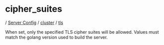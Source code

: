 # cipher_suites

/ [Server Config](../../../README.md) / [cluster](../../README.md) / [tls](../README.md) 

When set, only the specified TLS cipher suites will be allowed. Values must match the golang version used to build the server.

